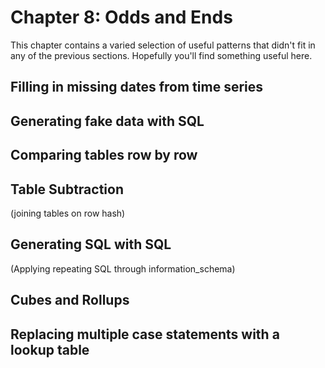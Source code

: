 # Chapter 8: Odds and Ends
This chapter contains a varied selection of useful patterns that didn't fit in any of the previous sections. Hopefully you'll find something useful here.

## Filling in missing dates from time series

## Generating fake data with SQL

## Comparing tables row by row

## Table Subtraction
(joining tables on row hash)
## Generating SQL with SQL
(Applying repeating SQL through information_schema)

## Cubes and Rollups

## Replacing multiple case statements with a lookup table
